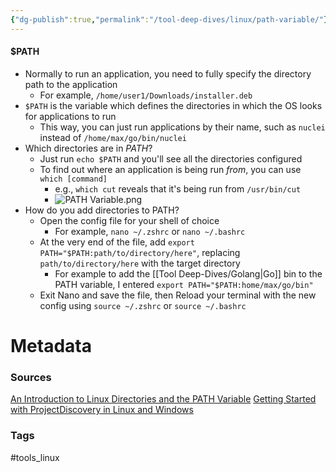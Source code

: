 ```yaml
---
{"dg-publish":true,"permalink":"/tool-deep-dives/linux/path-variable/"}
---
```


#### $PATH
- Normally to run an application, you need to fully specify the directory path to the application
	- For example, `/home/user1/Downloads/installer.deb`
- `$PATH` is the variable which defines the directories in which the OS looks for applications to run
	- This way, you can just run applications by their name, such as `nuclei` instead of `/home/max/go/bin/nuclei` 
- Which directories are in *PATH*?
	- Just run `echo $PATH` and you'll see all the directories configured
	- To find out where an application is being run *from*, you can use `which [command]`
		- e.g., `which cut` reveals that it's being run from `/usr/bin/cut`
		- ![PATH Variable.png](/img/user/Attachments/PATH%20Variable.png)
- How do you add directories to PATH?
	- Open the config file for your shell of choice
		- For example, `nano ~/.zshrc` or `nano ~/.bashrc`
	- At the very end of the file, add `export PATH="$PATH:path/to/directory/here"`, replacing `path/to/directory/here` with the target directory
		- For example to add the [[Tool Deep-Dives/Golang\|Go]] bin to the PATH variable, I entered `export PATH="$PATH:home/max/go/bin"`
	- Exit Nano and save the file, then Reload your terminal with the new config using `source ~/.zshrc` or `source ~/.bashrc` 





# Metadata

### Sources
[An Introduction to Linux Directories and the PATH Variable](https://blog.ronin.cloud/linux-directories-paths/)
[Getting Started with ProjectDiscovery in Linux and Windows](https://blog.projectdiscovery.io/getting-started-with-projectdiscovery-in-linux-and-windows/)
### Tags
#tools_linux 